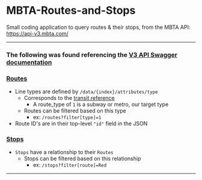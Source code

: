 # MBTA-Routes-and-Stops
Small coding application to query routes &amp; their stops, from the MBTA API: https://api-v3.mbta.com/

---

### The following was found referencing the [V3 API Swagger documentation](https://api-v3.mbta.com/docs/swagger/index.html)

### [Routes](https://api-v3.mbta.com/docs/swagger/index.html#/Route/ApiWeb_RouteController_index)

- Line types are defined by `/data/{index}/attributes/type`
  - Corresponds to the [transit reference](https://github.com/google/transit/blob/master/gtfs/spec/en/reference.md#routestxt)
    - A route_type of `1` is a subway or metro, our target type
  - Routes can be filtered based on this type
    - ex: `/routes?filter[type]=1`
- Route ID's are in their top-level `"id"` field in the JSON

### [Stops](https://api-v3.mbta.com/docs/swagger/index.html#/Stop/ApiWeb_StopController_index)

- `Stops` have a relationship to their `Routes`
  - Stops can be filtered based on this relationship
    - ex: `/stops?filter[route]=Red`

---
